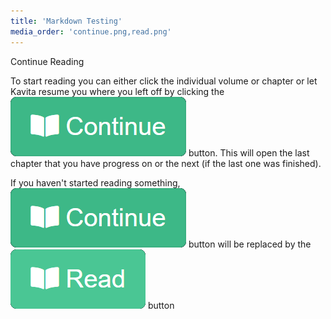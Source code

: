```yaml
---
title: 'Markdown Testing'
media_order: 'continue.png,read.png'
---
```


Continue Reading

To start reading you can either click the individual volume or chapter or let Kavita resume you where you left off by clicking the ![continue](continue.png "continue") button. This will open the last chapter that you have progress on or the next (if the last one was finished).

If you haven't started reading something, ![continue](continue.png "continue") button will be replaced by the ![read](read.png "read") button